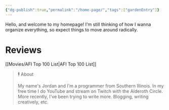 ```yaml
---
{"dg-publish":true,"permalink":"/home-page/","tags":["gardenEntry"]}
---
```



Hello, and welcome to my homepage! I'm still thinking of how I wanna organize everything, so expect things to move around radically.

# Reviews

[[Movies/AFI Top 100 List\|AFI Top 100 List]]

> 🕴 About
>
> My name's Jordan and I'm a programmer from Southern Illinois. In my free time I do YouTube and stream on Twitch with the Alderoth Circle. More recently, I've been trying to write more. Blogging, writing creatively, etc.
